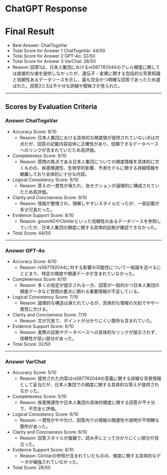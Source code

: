 # ChatGPT Response

# Final Result

- Best Answer: ChatTogoVar
- Total Score for Answer 1 ChatTogoVar: 44/50
- Total Score for Answer 2 GPT-4o: 32/50
- Total Score for Answer 3 VarChat: 28/50
- Reason: 回答1は、日本人集団におけるrs587782044のアレル頻度に関しては直接的な値を提供しなかったが、遺伝子・変異に関する包括的な背景知識と信頼性あるデータソースを示し、最も完全かつ明確な回答であったため選ばれた。回答2と3は不十分な詳細や曖昧さが見られた。

---

## Scores by Evaluation Criteria

### Answer ChatTogoVar
- Accuracy Score: 9/10
  - Reason: 日本人集団における具体的な頻度値が提供されていない点は欠点だが、回答の記載内容自体に正確性があり、信頼できるデータベースへのリンクが含まれていたため高評価。
- Completeness Score: 9/10
  - Reason: 質問の焦点である日本人集団についての頻度情報を具体的に欠くものの、疾患関連性、生物学的影響、予測モデルに関する詳細情報を網羅しており全体的に十分な内容。
- Logical Consistency Score: 9/10
  - Reason: 答えの一貫性が保たれ、各セクションが論理的に構成されていたため高評価。
- Clarity and Conciseness Score: 9/10
  - Reason: 情報が整理され、理解しやすいスタイルだったが、一部記載が多少冗長だった。
- Evidence Support Score: 8/10
  - Reason: gnomADやClinVarといった信頼性のあるデータソースを参照していたが、日本人集団の頻度に関する具体的証拠が確認できなかった。
- Total Score: 44/50

---

### Answer GPT-4o
- Accuracy Score: 6/10
  - Reason: rs587782044に対する影響の可能性について一般論を述べるにとどまり、特定の頻度や関連データが含まれていなかった。
- Completeness Score: 6/10
  - Reason: 多くの仮定が提示される一方、回答が一般的かつ日本人集団の頻度データなど質問の要点に関わる重要情報が不足している。
- Logical Consistency Score: 7/10
  - Reason: 論理的な構造は保たれているが、具体的な情報の欠如でやや一貫性に欠ける。
- Clarity and Conciseness Score: 7/10
  - Reason: 文が冗長で、ポイントが分かりにくい箇所も含まれていた。
- Evidence Support Score: 6/10
  - Reason: 実際の証拠やデータベースへの具体的なリンクが提示されず、信頼性が低い部分があった。
- Total Score: 32/50

---

### Answer VarChat
- Accuracy Score: 5/10
  - Reason: 提供された内容はrs587782044の意義に関する詳細な背景情報として妥当だが、日本人集団での頻度に関する具体的な答えが提供されなかった。
- Completeness Score: 5/10
  - Reason: 疾患関連性や日本人集団の具体的頻度に関する回答が不十分で、不完全と評価。
- Logical Consistency Score: 6/10
  - Reason: 一貫性がやや欠け、回答内での情報の関連性や説明が不明瞭な箇所があった。
- Clarity and Conciseness Score: 6/10
  - Reason: 回答スタイルが複雑で、読み手にとって分かりにくい部分が目立った。
- Evidence Support Score: 6/10
  - Reason: ClinVarの参照が含まれていたものの、頻度に関する具体的なデータが補強されていなかった。
- Total Score: 28/50
